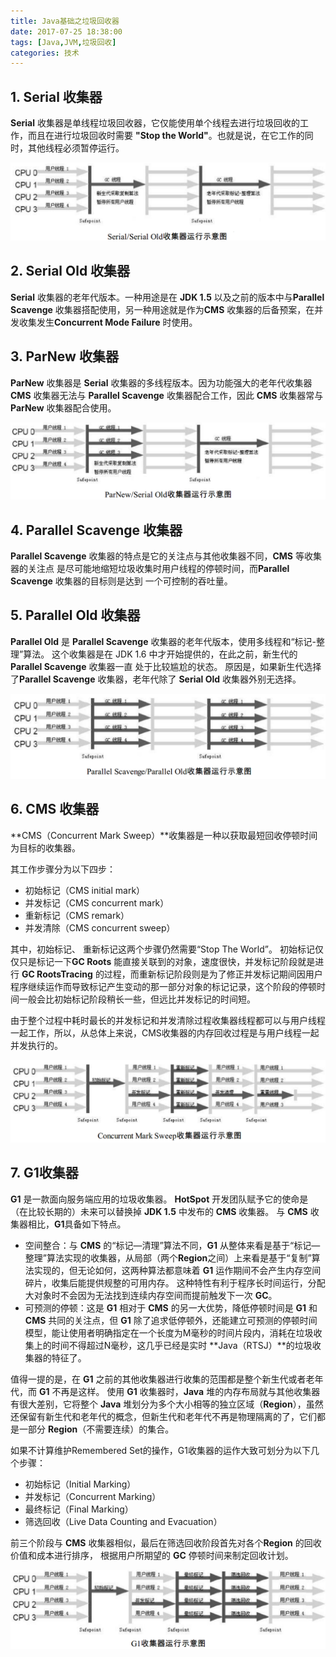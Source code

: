 ```yaml
---
title: Java基础之垃圾回收器
date: 2017-07-25 18:38:00
tags: [Java,JVM,垃圾回收]
categories: 技术
---
```


## 1. Serial 收集器

**Serial** 收集器是单线程垃圾回收器，它仅能使用单个线程去进行垃圾回收的工作，而且在进行垃圾回收时需要 **"Stop the World"**。也就是说，在它工作的同时，其他线程必须暂停运行。

![](https://raw.githubusercontent.com/JackSmithThu/MarkdownPhotos/master/201707260001.png)

## 2. Serial Old 收集器

**Serial** 收集器的老年代版本。一种用途是在 **JDK 1.5** 以及之前的版本中与**Parallel Scavenge** 收集器搭配使用，另一种用途就是作为**CMS** 收集器的后备预案，在并发收集发生**Concurrent Mode Failure** 时使用。 

## 3. ParNew 收集器

**ParNew** 收集器是 **Serial** 收集器的多线程版本。因为功能强大的老年代收集器 **CMS** 收集器无法与 **Parallel Scavenge** 收集器配合工作，因此 **CMS** 收集器常与 **ParNew** 收集器配合使用。

![](https://raw.githubusercontent.com/JackSmithThu/MarkdownPhotos/master/201707260002.png)

## 4. Parallel Scavenge 收集器

**Parallel Scavenge** 收集器的特点是它的关注点与其他收集器不同，**CMS** 等收集器的关注点
是尽可能地缩短垃圾收集时用户线程的停顿时间，而**Parallel Scavenge** 收集器的目标则是达到
一个可控制的吞吐量。 

## 5. Parallel Old 收集器 

**Parallel Old** 是 **Parallel Scavenge** 收集器的老年代版本，使用多线程和“标记-整理”算法。
这个收集器是在 JDK 1.6 中才开始提供的，在此之前，新生代的 **Parallel Scavenge** 收集器一直
处于比较尴尬的状态。 原因是，如果新生代选择了**Parallel Scavenge** 收集器，老年代除了
**Serial Old** 收集器外别无选择。

![](https://raw.githubusercontent.com/JackSmithThu/MarkdownPhotos/master/201707260003.png)

## 6. CMS 收集器

**CMS（Concurrent Mark Sweep）**收集器是一种以获取最短回收停顿时间为目标的收集器。   

其工作步骤分为以下四步：

* 初始标记（CMS initial mark）
* 并发标记（CMS concurrent mark）
* 重新标记（CMS remark）
* 并发清除（CMS concurrent sweep） 

其中，初始标记、 重新标记这两个步骤仍然需要“Stop The World”。 初始标记仅仅只是标记一下**GC Roots** 能直接关联到的对象，速度很快，并发标记阶段就是进行 **GC RootsTracing** 的过程，而重新标记阶段则是为了修正并发标记期间因用户程序继续运作而导致标记产生变动的那一部分对象的标记记录，这个阶段的停顿时间一般会比初始标记阶段稍长一些，但远比并发标记的时间短。

由于整个过程中耗时最长的并发标记和并发清除过程收集器线程都可以与用户线程一起工作，所以，从总体上来说，CMS收集器的内存回收过程是与用户线程一起并发执行的。

![](https://raw.githubusercontent.com/JackSmithThu/MarkdownPhotos/master/201707260004.png)

## 7. G1收集器 

**G1** 是一款面向服务端应用的垃圾收集器。 **HotSpot** 开发团队赋予它的使命是（在比较长期的）未来可以替换掉 **JDK 1.5** 中发布的 **CMS** 收集器。 与 **CMS** 收集器相比，**G1**具备如下特点。 

* 空间整合：与 **CMS** 的“标记—清理”算法不同，**G1** 从整体来看是基于“标记—整理”算法实现的收集器，从局部（两个**Region**之间）上来看是基于“复制”算法实现的，但无论如何，这两种算法都意味着 **G1** 运作期间不会产生内存空间碎片，收集后能提供规整的可用内存。 这种特性有利于程序长时间运行，分配大对象时不会因为无法找到连续内存空间而提前触发下一次 **GC**。
* 可预测的停顿：这是 **G1** 相对于 **CMS** 的另一大优势，降低停顿时间是 **G1** 和 **CMS** 共同的关注点，但 **G1** 除了追求低停顿外，还能建立可预测的停顿时间模型，能让使用者明确指定在一个长度为M毫秒的时间片段内，消耗在垃圾收集上的时间不得超过N毫秒，这几乎已经是实时 **Java（RTSJ）**的垃圾收集器的特征了。

值得一提的是，在 **G1** 之前的其他收集器进行收集的范围都是整个新生代或者老年代，而 **G1** 不再是这样。 使用 **G1** 收集器时，**Java** 堆的内存布局就与其他收集器有很大差别，它将整个 **Java** 堆划分为多个大小相等的独立区域（**Region**），虽然还保留有新生代和老年代的概念，但新生代和老年代不再是物理隔离的了，它们都是一部分 **Region**（不需要连续）的集合。 

如果不计算维护Remembered Set的操作，G1收集器的运作大致可划分为以下几个步骤：

* 初始标记（Initial Marking）
* 并发标记（Concurrent Marking）
* 最终标记（Final Marking）
* 筛选回收（Live Data Counting and Evacuation） 

前三个阶段与 **CMS** 收集器相似，最后在筛选回收阶段首先对各个**Region** 的回收价值和成本进行排序，
根据用户所期望的 **GC** 停顿时间来制定回收计划。

![](https://raw.githubusercontent.com/JackSmithThu/MarkdownPhotos/master/201707260005.png)